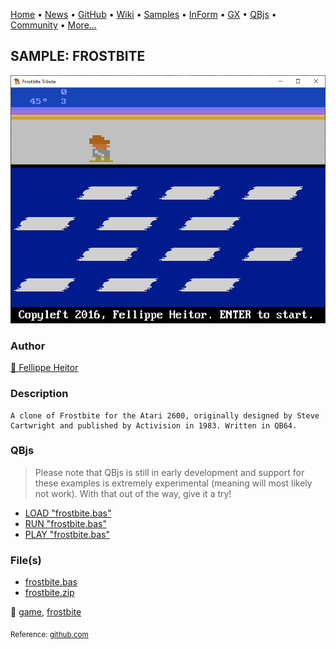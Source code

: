 [Home](https://qb64.com) • [News](../../news.md) • [GitHub](https://github.com/QB64Official/qb64) • [Wiki](https://github.com/QB64Official/qb64/wiki) • [Samples](../../samples.md) • [InForm](../../inform.md) • [GX](../../gx.md) • [QBjs](../../qbjs.md) • [Community](../../community.md) • [More...](../../more.md)

## SAMPLE: FROSTBITE

![screenshot.png](img/screenshot.png)

### Author

[🐝 Fellippe Heitor](../fellippe-heitor.md) 

### Description

```text
A clone of Frostbite for the Atari 2600, originally designed by Steve Cartwright and published by Activision in 1983. Written in QB64.
```

### QBjs

> Please note that QBjs is still in early development and support for these examples is extremely experimental (meaning will most likely not work). With that out of the way, give it a try!

* [LOAD "frostbite.bas"](https://v6p9d9t4.ssl.hwcdn.net/html/5963335/index.html?src=https://qb64.com/samples/frostbite/src/frostbite.bas)
* [RUN "frostbite.bas"](https://v6p9d9t4.ssl.hwcdn.net/html/5963335/index.html?mode=auto&src=https://qb64.com/samples/frostbite/src/frostbite.bas)
* [PLAY "frostbite.bas"](https://v6p9d9t4.ssl.hwcdn.net/html/5963335/index.html?mode=play&src=https://qb64.com/samples/frostbite/src/frostbite.bas)

### File(s)

* [frostbite.bas](src/frostbite.bas)
* [frostbite.zip](src/frostbite.zip)

🔗 [game](../game.md), [frostbite](../frostbite.md)


<sub>Reference: [github.com](https://github.com/FellippeHeitor/frostbite) </sub>
